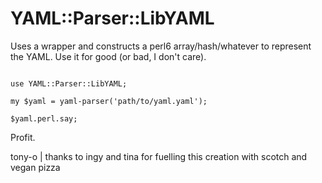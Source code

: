 # YAML::Parser::LibYAML

Uses a wrapper and constructs a perl6 array/hash/whatever to represent the YAML.  Use it for good (or bad, I don't care).

```perl6

use YAML::Parser::LibYAML;

my $yaml = yaml-parser('path/to/yaml.yaml');

$yaml.perl.say;
```

Profit.

tony-o | thanks to ingy and tina for fuelling this creation with scotch and vegan pizza
